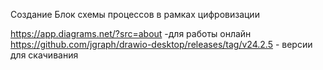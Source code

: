 Создание Блок схемы процессов в рамках цифровизации

https://app.diagrams.net/?src=about -для работы онлайн
https://github.com/jgraph/drawio-desktop/releases/tag/v24.2.5 - версии для скачивания
